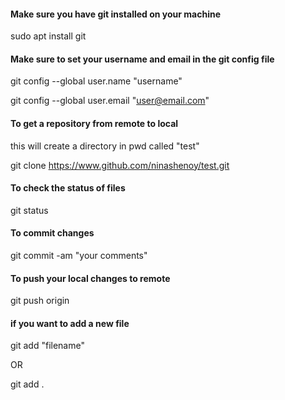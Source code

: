 #### Make sure you have git installed on your machine


sudo apt install git


#### Make sure to set your username and email in the git config file


git config --global user.name "username"

git config --global user.email "user@email.com"



#### To get a repository from remote to local
this will create a directory in pwd called "test"


git clone https://www.github.com/ninashenoy/test.git




#### To check the status of files


git status



#### To commit changes


git commit -am "your comments"



#### To push your local changes to remote


git push origin


#### if you want to add a new file

git add "filename"

OR

git add .


